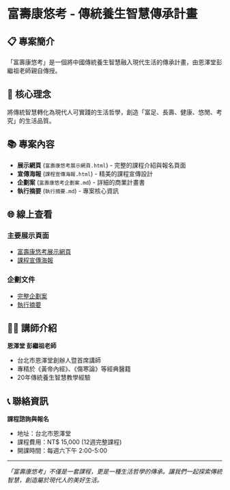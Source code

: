 # 富壽康悠考 - 傳統養生智慧傳承計畫

## 📋 專案簡介

「富壽康悠考」是一個將中國傳統養生智慧融入現代生活的傳承計畫，由恩澤堂彭繼祖老師親自傳授。

## 🎯 核心理念

將傳統智慧轉化為現代人可實踐的生活哲學，創造「富足、長壽、健康、悠閒、考究」的生活品質。

## 📚 專案內容

- **展示網頁** (`富壽康悠考展示網頁.html`) - 完整的課程介紹與報名頁面
- **宣傳海報** (`課程宣傳海報.html`) - 精美的課程宣傳設計
- **企劃案** (`富壽康悠考企劃案.md`) - 詳細的商業計畫書
- **執行摘要** (`執行摘要.md`) - 專案核心資訊

## 🌐 線上查看

### 主要展示頁面
- [富壽康悠考展示網頁](富壽康悠考展示網頁.html)
- [課程宣傳海報](課程宣傳海報.html)

### 企劃文件
- [完整企劃案](富壽康悠考企劃案.md)
- [執行摘要](執行摘要.md)

## 👨‍🏫 講師介紹

**恩澤堂 彭繼祖老師**
- 台北市恩澤堂創辦人暨首席講師
- 專精於《黃帝內經》、《傷寒論》等經典醫籍
- 20年傳統養生智慧教學經驗

## 📞 聯絡資訊

**課程諮詢與報名**
- 地址：台北市恩澤堂
- 課程費用：NT$ 15,000 (12週完整課程)
- 開課時間：每週六下午 2:00-5:00

---

*「富壽康悠考」不僅是一套課程，更是一種生活哲學的傳承。讓我們一起探索傳統智慧，創造屬於現代人的美好生活。*
